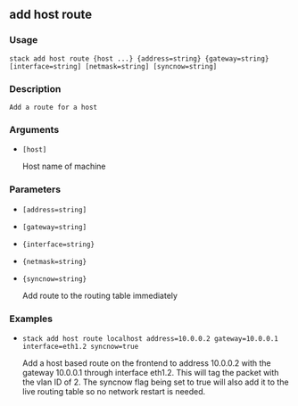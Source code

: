 ## add host route

### Usage

`stack add host route {host ...} {address=string} {gateway=string} [interface=string] [netmask=string] [syncnow=string]`

### Description


	Add a route for a host

	

### Arguments

* `[host]`

   Host name of machine


### Parameters
* `[address=string]`
* `[gateway=string]`
* `{interface=string}`
* `{netmask=string}`
* `{syncnow=string}`

   Add route to the routing table immediately

### Examples

* `stack add host route localhost address=10.0.0.2 gateway=10.0.0.1 interface=eth1.2 syncnow=true`

   Add a host based route on the frontend to address 10.0.0.2 with the gateway 10.0.0.1
	through interface eth1.2. This will tag the packet with the vlan ID of 2.
	The syncnow flag being set to true will also add it to the live routing table so no network restart
	is needed.



